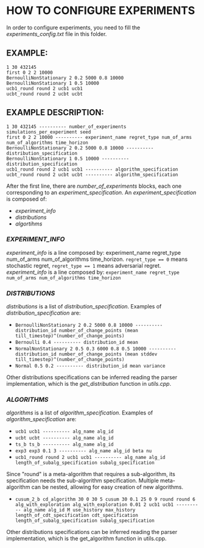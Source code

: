 # HOW TO CONFIGURE EXPERIMENTS 
In order to configure experiments, you need to fill the _experiments_config.txt_ file in this folder.

## EXAMPLE:
```
1 30 432145
first 0 2 2 10000
BernoulliNonStationary 2 0.2 5000 0.8 10000
BernoulliNonStationary 1 0.5 10000
ucb1_round round 2 ucb1 ucb1
ucbt_round round 2 ucbt ucbt
```

## EXAMPLE DESCRIPTION:
```
1 30 432145 ---------- number_of_experiments simulations_per_experiment seed
first 0 2 2 10000 ---------- experiment_name regret_type num_of_arms num_of_algorithms time_horizon
BernoulliNonStationary 2 0.2 5000 0.8 10000 ---------- distribution_specification
BernoulliNonStationary 1 0.5 10000 ---------- distribution_specification
ucb1_round round 2 ucb1 ucb1 ---------- algorithm_specification
ucbt_round round 2 ucbt ucbt ---------- algorithm_specification
```

After the first line, there are _number_of_experiments_ blocks, each one corresponding to an _experiment_specification_.
An _experiment_specification_ is composed of:
- _experiment_info_
- _distributions_
- _algortihms_

### _EXPERIMENT_INFO_
_experiment_info_ is a line composed by: experiment_name regret_type num_of_arms num_of_algorithms time_horizon. `regret_type == 0` means stochastic regret, `regret_type == 1` means adversarial regret.
_experiment_info_ is a line composed by: ```experiment_name regret_type num_of_arms num_of_algorithms time_horizon``` 

### _DISTRIBUTIONS_
_distributions_ is a list of _distribution_specification_. Examples of _distribution_specification_ are:
- `BernoulliNonStationary 2 0.2 5000 0.8 10000 ---------- distribution_id number_of_change_points (mean till_timestep)^(number_of_change_points)`
- `Bernoulli 0.4 ---------- distribution_id mean`
- `NormalNonStationary 2 0.5 0.3 6000 0.8 0.5 10000 ---------- distribution_id number_of_change_points (mean stddev till_timestep)^(number_of_change_points)`
- `Normal 0.5 0.2 ---------- distribution_id mean variance`

Other distributions specifications can be inferred reading the parser implementation, which is the _get_distribution_ function in _utils.cpp_.

### _ALGORITHMS_
_algorithms_ is a list of _algorithm_specification_. Examples of _algorithm_specification_ are:
- `ucb1 ucb1 ---------- alg_name alg_id`
- `ucbt ucbt ---------- alg_name alg_id`
- `ts_b ts_b ---------- alg_name alg_id`
- `exp3 exp3 0.1 3 ---------- alg_name alg_id beta nu`
- `ucb1_round round 2 ucb1 ucb1 ---------- alg_name alg_id length_of_subalg_specification subalg_specification`

Since "round" is a meta-algorithm that requires a sub-algorithm, its specification needs the sub-algorithm specification.
Multiple meta-algorithm can be nested, allowing for easy creation of new algorithms.
- `cusum_2_b cd_algorithm 30 0 30 5 cusum 30 0.1 25 0 9 round round 6 alg_with_exploration alg_with_exploration 0.01 2 ucb1 ucb1
 ---------- alg_name alg_id M use_history max_history length_of_cdt_specification cdt_specification length_of_subalg_specification subalg_specification`

Other distributions specifications can be inferred reading the parser implementation, which is the get_algorithm function in utils.cpp.
